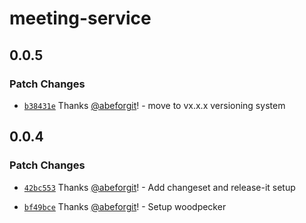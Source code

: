 # meeting-service

## 0.0.5

### Patch Changes

- [`b38431e`](https://github.com/lblod/meeting-service/commit/b38431ea17f038c41df7e95b550311f67a0d2ceb) Thanks [@abeforgit](https://github.com/abeforgit)! - move to vx.x.x versioning system

## 0.0.4

### Patch Changes

- [`42bc553`](https://github.com/lblod/meeting-service/commit/42bc553d40ef8bc1e08ab2be66add6f3a0c59aab) Thanks [@abeforgit](https://github.com/abeforgit)! - Add changeset and release-it setup

- [`bf49bce`](https://github.com/lblod/meeting-service/commit/bf49bcec64f975ea2a883fa9c47f89079ec22ce9) Thanks [@abeforgit](https://github.com/abeforgit)! - Setup woodpecker
